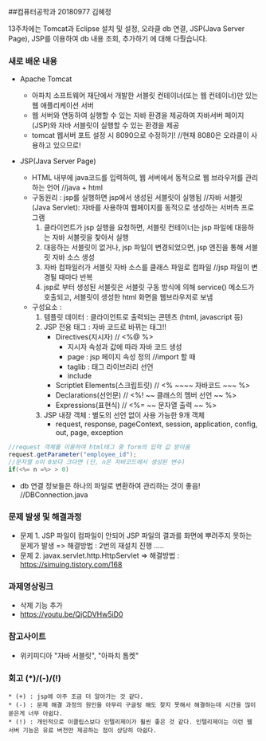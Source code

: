##컴퓨터공학과 20180977 김혜정

13주차에는 
Tomcat과 Eclipse 설치 및 설정, 오라클 db 연결, JSP(Java Server Page), JSP를 이용하여 db 내용 조회, 추가하기
에 대해 다뤘습니다.

### 새로 배운 내용
- Apache Tomcat
  * 아파치 소프트웨어 재단에서 개발한 서블릿 컨테이너(또는 웹 컨테이너)만 있는 웹 애플리케이션 서버
  * 웹 서버와 연동하여 실행할 수 있는 자바 환경을 제공하여 자바서버 페이지(JSP)와 자바 서블릿이 실행할 수 있는 환경을 제공
  * tomcat 웹서버 포트 설정 시 8090으로 수정하기! //현재 8080은 오라클이 사용하고 있으므로!
  
- JSP(Java Server Page)
  * HTML 내부에 java코드를 입력하여, 웹 서버에서 동적으로 웹 브라우저를 관리하는 언어 //java + html 
  * 구동원리 : jsp를 실행하면 jsp에서 생성된 서블릿이 실행됨 //자바 서블릿(Java Servlet): 자바를 사용하여 웹페이지를 동적으로 생성하는 서버측 프로그램
     1) 클라이언트가 jsp 실행을 요청하면, 서블릿 컨테이너는 jsp 파일에 대응하는 자바 서블릿을 찾아서 실행
     2) 대응하는 서블릿이 없거나, jsp 파일이 변경되었으면, jsp 엔진을 통해 서블릿 자바 소스 생성
     3) 자바  컴파일러가 서블릿 자바 소스를 클래스 파일로 컴파일 
     //jsp 파일이 변경될 때마다 반복
     4) jsp로 부터 생성된 서블릿은 서블릿 구동 방식에 의해 service() 메소드가 호출되고, 서블릿이 생성한 html 화면을  웹브라우저로 보냄
   * 구성요소 : 
     1) 템플릿 데이터 : 클라이언트로 출력되는 콘텐츠 (html, javascript 등)
     2) JSP 전용 태그 : 자바 코드로 바뀌는 태그!!
        - Directives(지시자) // <%@ %>
            * 지시자 속성과 값에 따라 자바 코드 생성
            * page : jsp 페이지 속성 정의 //import 할 때
            * taglib : 태그 라이브러리 선언
            * include
         - Scriptlet Elements(스크립트릿) // <% ~~~~ 자바코드 ~~~ %>
         - Declarations(선언문) // <%! ~~ 클래스의 멤버 선언 ~~ %>
         - Expressions(표현식) // <%= ~~ 문자열 출력 ~~ %>
     3) JSP 내장 객체 : 별도의 선언 없이 사용 가능한 9개 객체
        - request, response, pageContext, session, application, config, out, page, exception
        
```java
//request 객체를 이용하여 html태그 중 form의 입력 값 받아옴
request.getParameter("employee_id");
//문자열 n이 0보다 크다면 (단, n은 자바코드에서 생성된 변수)
if(<%= n =%> > 0) 
```
       
- db 연결 정보들은 하나의 파일로 변환하여 관리하는 것이 좋음!  //DBConnection.java

### 문제 발생 및 해결과정
- 문제 1. JSP 파일이 컴파일이 안되어 JSP 파일의 결과를 화면에 뿌려주지 못하는 문제가 발생
=> 해결방법 : 2번의 재설치 진행 .....
- 문제 2. javax.servlet.http.HttpServlet
=> 해결방법 : https://simuing.tistory.com/168 

### 과제영상링크
- 삭제 기능 추가
- https://youtu.be/QjCDVHw5iD0

### 참고사이트
- 위키피디아 "자바 서블릿", "아파치 톰켓"

### 회고 (*)/(-)/(!)
```
* (+) : jsp에 아주 조금 더 알아가는 것 같다.
* (-) : 문제 해결 과정의 원인을 아무리 구글링 해도 찾지 못해서 해결하는데 시간을 많이 쏟은게 너무 아쉽다. 
* (!) : 개인적으로 이클립스보다 인텔리제이가 훨씬 좋은 것 같다. 인텔리제이는 이런 웹 서버 기능은 유료 버전만 제공하는 점이 상당히 아쉽다. 
```
